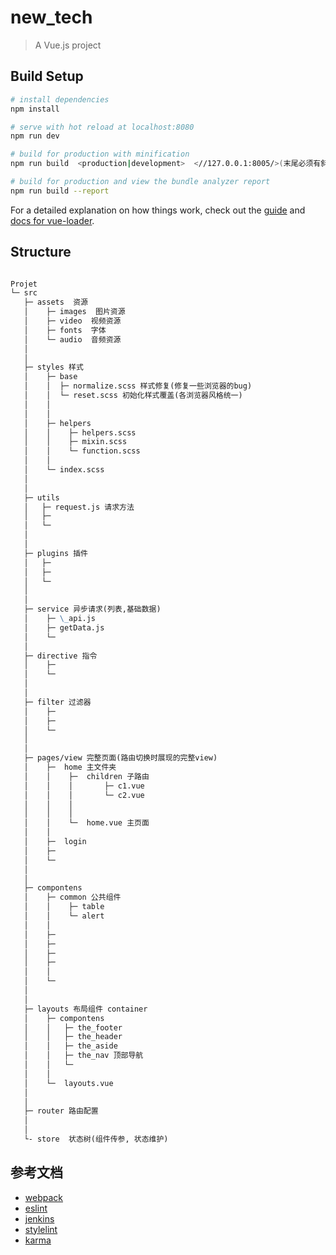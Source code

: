 # new_tech

> A Vue.js project

## Build Setup

``` bash
# install dependencies
npm install

# serve with hot reload at localhost:8080
npm run dev

# build for production with minification
npm run build  <production|development>  <//127.0.0.1:8005/>(末尾必须有斜杠'/',否则导致资源加载正常,但是路由空白不能正常跳转)

# build for production and view the bundle analyzer report
npm run build --report
```

For a detailed explanation on how things work, check out the [guide](http://vuejs-templates.github.io/webpack/) and [docs for vue-loader](http://vuejs.github.io/vue-loader).

## Structure

```markdown

Projet
└─ src
   ├─ assets  资源
   │    ├─ images  图片资源
   │    ├─ video  视频资源
   │    ├─ fonts  字体
   │    └─ audio  音频资源
   │   
   │   
   ├─ styles 样式
   │    ├─ base 
   │    │  ├─ normalize.scss 样式修复(修复一些浏览器的bug)
   │    │  └─ reset.scss 初始化样式覆盖(各浏览器风格统一)
   │    │   
   │    │   
   │    ├─ helpers 
   │    │    ├─ helpers.scss
   │    │    ├─ mixin.scss
   │    │    └─ function.scss
   │    │    
   │    └─ index.scss
   │     
   │     
   ├─ utils
   │   ├─ request.js 请求方法
   │   ├─ 
   │   └─ 
   │    
   │        
   ├─ plugins 插件
   │   ├─ 
   │   ├─ 
   │   └─     
   │          
   │          
   ├─ service 异步请求(列表,基础数据)
   │    ├─ \_api.js 
   │    ├─ getData.js
   │    └─       
   │            
   ├─ directive 指令
   │    ├─ 
   │    └─ 
   │   
   │   
   ├─ filter 过滤器
   │    ├─  
   │    ├─   
   │    └─ 
   │   
   │   
   ├─ pages/view 完整页面(路由切换时展现的完整view)
   │    ├─  home 主文件夹
   │    │    ├─  children 子路由
   │    │    │       ├─ c1.vue
   │    │    │       └─ c2.vue
   │    │    │        
   │    │    │       
   │    │    └─  home.vue 主页面
   │    │    
   │    ├─  login
   │    ├─  
   │    └─ 
   │     
   │     
   ├─ compontens 
   │    ├─ common 公共组件
   │    │    ├─ table  
   │    │    └─ alert  
   │    │    
   │    ├─ 
   │    ├─ 
   │    ├─ 
   │    ├─ 
   │    │
   │    └─ 
   │   
   │
   ├─ layouts 布局组件 container
   │    ├─ compontens
   │    │   ├─ the_footer
   │    │   ├─ the_header
   │    │   ├─ the_aside
   │    │   ├─ the_nav 顶部导航
   │    │   └─
   │    │   
   │    └─  layouts.vue 
   │       
   │
   ├─ router 路由配置  
   │
   │
   └- store  状态树(组件传参, 状态维护)

```

## 参考文档
- [webpack](https://webpack.js.org/)
- [eslint](https://eslint.org/)
- [jenkins](https://jenkins.io/)
- [stylelint](https://stylelint.io/)
- [karma](http://karma-runner.github.io/2.0/index.html)
